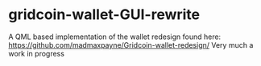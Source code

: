 # gridcoin-wallet-GUI-rewrite
A QML based implementation of the wallet redesign found here: https://github.com/madmaxpayne/Gridcoin-wallet-redesign/
Very much a work in progress
